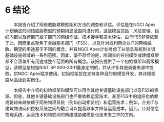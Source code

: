 # 6 结论

&emsp;&emsp;本报告介绍了网络威胁建模框架和方法的调查和评估。评估是在NGCI Apex计划确定的网络威胁模型的预期用途范围内进行的，这些模型包括：风险管理、组织内部以及跨部门或子部门的网络作战、技术搜寻和技术评估。由于FSS非常依赖于此，因而重点聚焦于金融服务部门（FSS），以及针对或利用企业IT的网络威胁。期望的用途基于不同的概念，并且NGCI Apex计划考虑了从信息系统到关键基础设施领域的一系列范围。因此，毫不奇怪的是，所调查的任何模型或建模框架都不会涵盖所有用途或整个范围的所有概念。该报告提供了一个初始框架和高级模型，该模型是根据NIST SP 800-30R1量身定制的，并从许多其他调查来源中提取，供NGCI Apex程序使用。初始框架旨在支持各种目的的模型开发，其详细程度从高级到实例化。<br>

&emsp;&emsp;本报告中介绍的初始框架和模型可以用作其他关键基础设施部门以及FSS的资源。但是，其他关键基础设施部门也严重依赖运营技术。甚至FSS中的组织也依赖或将越来越依赖于网络物理系统（例如自动柜员机）和运营技术；例如，企业IT与建筑物访问和控制系统之间的融合可以提高效率并降低运营成本。因此，针对信息物理系统，运营技术和物联网的网络威胁建模是也是未来工作的方向。<br>